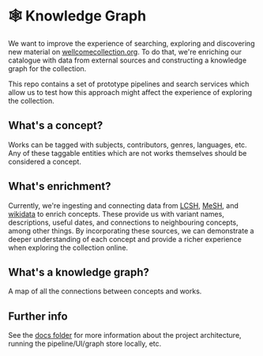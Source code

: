 # 🕸️ Knowledge Graph

We want to improve the experience of searching, exploring and discovering new material on [wellcomecollection.org](https://wellcomecollection.org). To do that, we're enriching our catalogue with data from external sources and constructing a knowledge graph for the collection.

This repo contains a set of prototype pipelines and search services which allow us to test how this approach might affect the experience of exploring the collection.

## What's a concept?

Works can be tagged with subjects, contributors, genres, languages, etc. Any of these taggable entities which are not works themselves should be considered a concept.

## What's enrichment?

Currently, we're ingesting and connecting data from [LCSH](https://en.m.wikipedia.org/wiki/Library_of_Congress_Subject_Headings), [MeSH](https://en.m.wikipedia.org/wiki/Medical_Subject_Headings), and [wikidata](https://en.m.wikipedia.org/wiki/Wikidata) to enrich concepts. These provide us with variant names, descriptions, useful dates, and connections to neighbouring concepts, among other things.
By incorporating these sources, we can demonstrate a deeper understanding of each concept and provide a richer experience when exploring the collection online.

## What's a knowledge graph?

A map of all the connections between concepts and works.

## Further info

See the [docs folder](/docs) for more information about the project architecture, running the pipeline/UI/graph store locally, etc.
